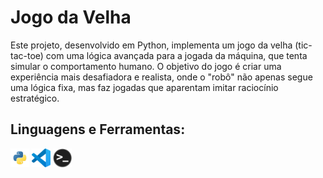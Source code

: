# Jogo da Velha
Este projeto, desenvolvido em Python, implementa um jogo da velha (tic-tac-toe) com uma lógica avançada para a jogada da máquina, que tenta simular o comportamento humano. O objetivo do jogo é criar uma experiência mais desafiadora e realista, onde o "robô" não apenas segue uma lógica fixa, mas faz jogadas que aparentam imitar raciocínio estratégico.

## **Linguagens e Ferramentas:**  

<code><img height="30" src="https://raw.githubusercontent.com/github/explore/80688e429a7d4ef2fca1e82350fe8e3517d3494d/topics/python/python.png"></code>
<code><img height="30" src="https://raw.githubusercontent.com/github/explore/80688e429a7d4ef2fca1e82350fe8e3517d3494d/topics/visual-studio-code/visual-studio-code.png"></code>
<code><img height="30" src="https://raw.githubusercontent.com/github/explore/80688e429a7d4ef2fca1e82350fe8e3517d3494d/topics/terminal/terminal.png"></code>
